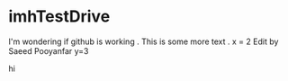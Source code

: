 # imhTestDrive
I'm wondering if github is working .
This is some more text .
x = 2
Edit by Saeed Pooyanfar
y=3

hi
